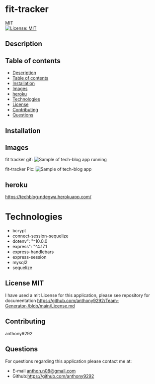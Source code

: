 # fit-tracker
MIT<br>[![License: MIT](https://img.shields.io/badge/License-MIT-yellow.svg)](https://opensource.org/licenses/MIT)

## Description

  
  ## Table of contents
  - [Description](#description)
  - [Table of contents](#table-of-contents)
  - [Installation](#installation)
  - [Images](#image)
  - [heroku](#youtube)
  - [Technologies](#technologies)
  - [License](#license)
  - [Contributing](#contributing)
  - [Questions](#questions)

## Installation


## Images 
 fit tracker gif: 
![Sample of tech-blog app running]()

fit-tracker Pic: 
![Sample of tech-blog app](techblog.gif)

## heroku 

https://techblog-ndegwa.herokuapp.com/

# Technologies 
  - bcrypt
  - connect-session-sequelize
  - dotenv": "^10.0.0
  - express": "^4.17.1
  - express-handlebars
  - express-session
  - mysql2
  - sequelize

## License MIT
I have used a mit License for this application, please see repository for documentation <https://github.com/anthony9292/Team-Generator-/blob/main/License.md>

## Contributing
   anthony9292

## Questions
For questions regarding this application please contact me at:
- E-mail anthon.n08@gmail.com 
- Github:<https://github.com/anthony9292>

    
